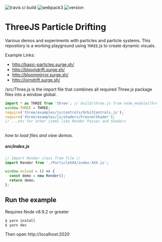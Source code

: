 ![travis ci build](https://travis-ci.org/pjkarlik/ThreeParticleDrift.svg?branch=master)
![webpack3](https://img.shields.io/badge/webpack-3.0-brightgreen.svg) ![version](https://img.shields.io/badge/version-0.1.2-yellow.svg) 

# ThreeJS Particle Drifting
  Various demos and experiments with particles and particle systems. This repository is a working playground using ```THREE```.js to create dynamic visuals.

  Example Links:
  - http://basic-particles.surge.sh/
  - http://bloomdrift.surge.sh/
  - http://bloommirror.surge.sh/
  - http://lorndrift.surge.sh/
 


  /src/Three.js is the import file that combines all required Three.js package files into a window global.

  ```javascript
  import * as THREE from 'three'; // build/three.js from node_module/three
  window.THREE = THREE;
  require('three/examples/js/controls/OrbitControls.js');
  require('three/examples/js/shaders/FresnelShader');
  // ...etc for other items like Render Passes and Shaders
  ```

 ##
*how to load files and view demos.*
##### src/index.js
```javascript
// Import Render class from file //
import Render from './ParticleXXX/index-XXX.js';

window.onload = () => {
  const demo = new Render();
  return demo;
};
```

## Run the example
  Requires Node v8.9.2 or greater

```bash
$ yarn install
$ yarn dev 
```
 Then open http://localhost:2020
